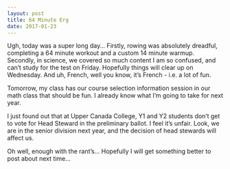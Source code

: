 ```yaml
---
layout: post
title: 64 Minute Erg
date: 2017-01-23
---
```


Ugh, today was a super long day…  Firstly, rowing was absolutely dreadful, completing a 64 minute workout and a custom 14 minute warmup.  Secondly, in science, we covered so much content I am so confused, and can’t study for the test on Friday.  Hopefully things will clear up on Wednesday.  And uh, French, well you know, it’s French - i.e. a lot of fun.

Tomorrow, my class has our course selection information session in our math class that should be fun.  I already know what I’m going to take for next year.

I just found out that at Upper Canada College, Y1 and Y2 students don’t get to vote for Head Steward in the preliminary ballot.  I feel it’s unfair.  Look, we are in the senior division next year, and the decision of head stewards will affect us.

Oh well, enough with the rant’s… Hopefully I will get something better to post about next time...